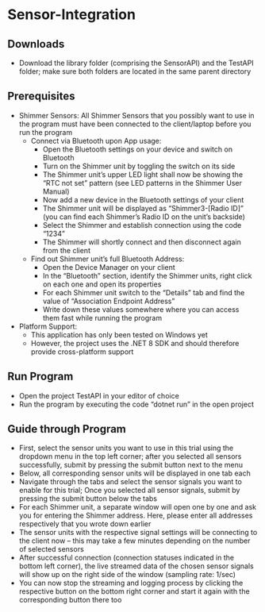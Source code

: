 # Sensor-Integration

## Downloads
* Download the library folder (comprising the SensorAPI) and the TestAPI folder; make sure both folders are located in the same parent directory

## Prerequisites
* Shimmer Sensors: All Shimmer Sensors that you possibly want to use in the program must have been connected to the client/laptop before you run the program
    * Connect via Bluetooth upon App usage: 
        -	Open the Bluetooth settings on your device and switch on Bluetooth
        -	Turn on the Shimmer unit by toggling the switch on its side
        -	The Shimmer unit’s upper LED light shall now be showing the “RTC not set” pattern (see LED patterns in the Shimmer User Manual)
        -	Now add a new device in the Bluetooth settings of your client
        -	The Shimmer unit will be displayed as “Shimmer3-[Radio ID]” (you can find each Shimmer’s Radio ID on the unit’s backside)
        -	Select the Shimmer and establish connection using the code “1234”
        -	The Shimmer will shortly connect and then disconnect again from the client
    *	Find out Shimmer unit’s full Bluetooth Address:
        -	Open the Device Manager on your client
        -	In the “Bluetooth” section, identify the Shimmer units, right click on each one and open its properties
        -	For each Shimmer unit switch to the “Details” tab and find the value of “Association Endpoint Address”
        -	Write down these values somewhere where you can access them fast while running the program
* Platform Support:
  -	This application has only been tested on Windows yet
  -	However, the project uses the .NET 8 SDK and should therefore provide cross-platform support

## Run Program
*	Open the project TestAPI in your editor of choice
*	Run the program by executing the code “dotnet run” in the open project

## Guide through Program
*	First, select the sensor units you want to use in this trial using the dropdown menu in the top left corner; after you selected all sensors successfully, submit by pressing the submit button next to the menu
*	Below, all corresponding sensor units will be displayed in one tab each
*	Navigate through the tabs and select the sensor signals you want to enable for this trial; Once you selected all sensor signals, submit by pressing the submit button below the tabs
*	For each Shimmer unit, a separate window will open one by one and ask you for entering the Shimmer address. Here, please enter all addresses respectively that you wrote down earlier
*	The sensor units with the respective signal settings will be connecting to the client now – this may take a few minutes depending on the number of selected sensors
*	After successful connection (connection statuses indicated in the bottom left corner), the live streamed data of the chosen sensor signals will show up on the right side of the window (sampling rate: 1/sec) 
*	You can now stop the streaming and logging process by clicking the respective button on the bottom right corner and start it again with the corresponding button there too
